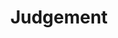 ---
title: Judgement
key         : CP-JU
level : ungraded
skills : Behaviour, Mindset, Competency
difficulty  : easy
area : Competency
questions :
    - "CP-JU-01: Describe a situation when you had to make a major decision under time constraints."
    - "CP-JU-02: Tell me about an unpopular decision you have had to make."
    - "CP-JU-03: Tell me about a situation when you had multiple alternatives from which to choose. What steps did you take to determine the most appropriate alternative?"
desirable :
    - Gathered information from various sources prior to making a decision regarding multiple alternatives
    - Requested assistance from appropriate personnel, when necessary
    - Acted decisively when timely action was needed, even in uncertain situations
    - Made difficult or controversial decisions, when necessary, for the betterment of the organisation
    - Exercised good judgment by making well-informed decisions
bonus_points :
    - Gathered and confirmed information from various sources prior to making a decision regarding multiple alternatives
    - Requested assistance from appropriate personnel, when necessary, in a timely manner
    - Acted decisively on own authority when timely action was needed, even in uncertain situations
    - Made difficult or controversial decisions, when necessary, for the betterment of the organisation, its partners, and customers
    - Exercised exceptional judgment by making sound, timely, and well-informed decisions
---